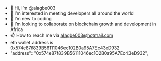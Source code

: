 - 👋 Hi, I’m @alagbe003
- 👀 I’m interested in meeting developers all around the world 
- 🌱 I’m new to coding
- 💞️ I’m looking to collaborate on blockchain growth and development in Africa 
- 📫 How to reach me via alagbe003@hotmail.com 
- eth wallet address is 0x574e87f839B56111046ec102B0a95A7Ec43eD932
- 
    "address": "0x574e87f839B56111046ec102B0a95A7Ec43eD932",
    
    

<!---
alagbe003/alagbe003 is a ✨ special ✨ repository because its `README.md` (this file) appears on your GitHub profile.
You can click the Preview link to take a look at your changes.
--->
